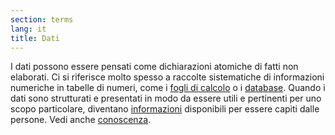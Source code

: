 ```yaml
---
section: terms
lang: it
title: Dati
---
```


I dati possono essere pensati come dichiarazioni atomiche di fatti non elaborati. Ci si riferisce molto spesso a raccolte sistematiche di informazioni numeriche in tabelle di numeri, come i [fogli di calcolo](/glossary/it/spreadsheets/) o i [database](/glossary/it/database/). Quando i dati sono strutturati e presentati in modo da essere utili e pertinenti per uno scopo particolare, diventano [informazioni](/glossary/it/information/) disponibili per essere capiti dalle persone. Vedi anche [conoscenza](/glossary/it/knowledge/).
